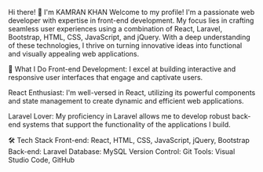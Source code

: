 Hi there! 👋 I'm KAMRAN KHAN
Welcome to my profile! I'm a passionate web developer with expertise in front-end development. My focus lies in crafting seamless user experiences using a combination of React, Laravel, Bootstrap, HTML, CSS, JavaScript, and jQuery. With a deep understanding of these technologies, I thrive on turning innovative ideas into functional and visually appealing web applications.

💼 What I Do
Front-end Development: I excel at building interactive and responsive user interfaces that engage and captivate users.

React Enthusiast: I'm well-versed in React, utilizing its powerful components and state management to create dynamic and efficient web applications.

Laravel Lover: My proficiency in Laravel allows me to develop robust back-end systems that support the functionality of the applications I build.

🛠️ Tech Stack
Front-end: React, HTML, CSS, JavaScript, jQuery, Bootstrap
Back-end: Laravel
Database: MySQL
Version Control: Git
Tools: Visual Studio Code, GitHub
